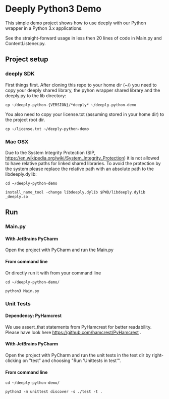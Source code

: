 # Deeply Python3 Demo

This simple demo project shows how to use deeply with our Python wrapper in a Python 3.x applications.

See the straight-forward usage in less then 20 lines of code in Main.py and ContentListener.py.

## Project setup

### deeply SDK

First things first. After cloning this repo to your home dir (~/) you need to copy your deeply shared library,
the pyhon wrapper shared library and the deeply.py to the lib directory:

```
cp ~/deeply-python-{VERSION}/*deeply* ~/deeply-python-demo
```

You also need to copy your license.txt (assuming stored in your home dir) to the project root dir.

```
cp ~/license.txt ~/deeply-python-demo
```

### Mac OSX

Due to the System Integrity Protection (SIP, https://en.wikipedia.org/wiki/System_Integrity_Protection) it is
not allowed to have relative paths for linked shared libraries. To avoid the protection by the system please replace
the relative path with an absolute path to the libdeeply.dylib:

```
cd ~/deeply-python-demo

install_name_tool -change libdeeply.dylib $PWD/libdeeply.dylib _deeply.so
```

## Run

### Main.py

#### With JetBrains PyCharm

Open the project with PyCharm and run the Main.py

#### From command line

Or directly run it with from your command line

```
cd ~/deeply-python-demo/

python3 Main.py
```

### Unit Tests

#### Dependency: PyHamcrest

We use assert_that statements from PyHamcrest for better readability. Please have look here 
https://github.com/hamcrest/PyHamcrest . 

#### With JetBrains PyCharm

Open the project with PyCharm and run the unit tests in the test dir by right-clicking on "test" and choosing 
"Run 'Unittests in test'".

#### From command line

```
cd ~/deeply-python-demo/

python3 -m unittest discover -s ./test -t .
```
